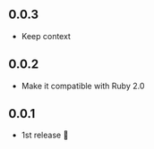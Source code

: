 ## 0.0.3
- Keep context

## 0.0.2
- Make it compatible with Ruby 2.0

## 0.0.1
- 1st release :tada:
